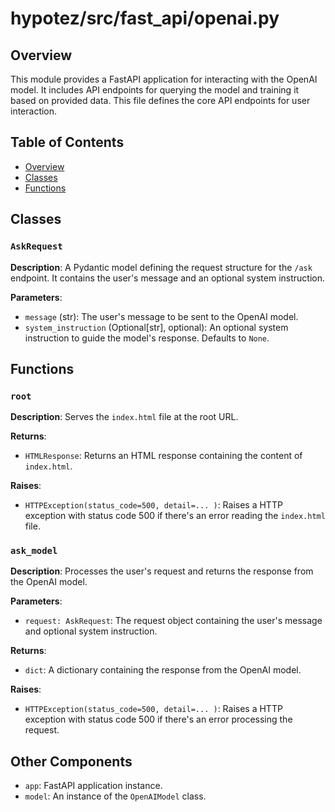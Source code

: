 # hypotez/src/fast_api/openai.py

## Overview

This module provides a FastAPI application for interacting with the OpenAI model. It includes API endpoints for querying the model and training it based on provided data.  This file defines the core API endpoints for user interaction.

## Table of Contents

* [Overview](#overview)
* [Classes](#classes)
* [Functions](#functions)


## Classes

### `AskRequest`

**Description**: A Pydantic model defining the request structure for the `/ask` endpoint. It contains the user's message and an optional system instruction.

**Parameters**:

- `message` (str): The user's message to be sent to the OpenAI model.
- `system_instruction` (Optional[str], optional): An optional system instruction to guide the model's response. Defaults to `None`.


## Functions

### `root`

**Description**: Serves the `index.html` file at the root URL.

**Returns**:
- `HTMLResponse`: Returns an HTML response containing the content of `index.html`.


**Raises**:
- `HTTPException(status_code=500, detail=... )`: Raises a HTTP exception with status code 500 if there's an error reading the `index.html` file.


### `ask_model`

**Description**: Processes the user's request and returns the response from the OpenAI model.

**Parameters**:

- `request: AskRequest`: The request object containing the user's message and optional system instruction.


**Returns**:

- `dict`: A dictionary containing the response from the OpenAI model.


**Raises**:
- `HTTPException(status_code=500, detail=... )`: Raises a HTTP exception with status code 500 if there's an error processing the request.


## Other Components

*   `app`: FastAPI application instance.
*   `model`: An instance of the `OpenAIModel` class.